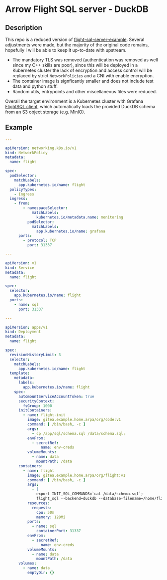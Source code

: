 # Arrow Flight SQL server - DuckDB

## Description

This repo is a reduced version of [flight-sql-server-example](https://github.com/voltrondata/flight-sql-server-example). Several adjustments were made, but the majority of the original code remains, hopefully I will be able to keep it up-to-date with upstream.

- The mandatory TLS was removed (authentication was removed as well since my C++ skills are poor), since this will be deployed in a Kubernetes cluster the lack of encryption and access control will be replaced by strict `NetworkPolicies` and a CNI with enable encryption.
- The container image is signficantly smaller and does not include test data and python stuff.
- Random utils, entrypoints and other miscellaneous files were reduced.

Overall the target environment is a Kubernetes cluster with Grafana [FlightSQL client](https://grafana.com/grafana/plugins/influxdata-flightsql-datasource/), which automatically loads the provided DuckDB schema from an S3 object storage (e.g. MinIO).

## Example

```yaml
---

apiVersion: networking.k8s.io/v1
kind: NetworkPolicy
metadata:
  name: flight

spec:
  podSelector:
    matchLabels:
      app.kubernetes.io/name: flight
  policyTypes:
    - Ingress
  ingress:
    - from:
        - namespaceSelector:
            matchLabels:
              kubernetes.io/metadata.name: monitoring
          podSelector:
            matchLabels:
              app.kubernetes.io/name: grafana
      ports:
        - protocol: TCP
          port: 31337

---

apiVersion: v1
kind: Service
metadata:
  name: flight

spec:
  selector:
    app.kubernetes.io/name: flight
  ports:
    - name: sql
      port: 31337

--- 

apiVersion: apps/v1
kind: Deployment
metadata:
  name: flight

spec:
  revisionHistoryLimit: 3
  selector:
    matchLabels:
      app.kubernetes.io/name: flight
  template:
    metadata:
      labels:
        app.kubernetes.io/name: flight
    spec:
      automountServiceAccountToken: true
      securityContext:
        fsGroup: 1000
      initContainers:
        - name: flight-init
          image: gitea.example.home.arpa/org/code:v1
          command: [ /bin/bash, -c ]
          args:
            - cp /app/sql/schema.sql /data/schema.sql;
          envFrom:
            - secretRef:
                name: env-creds
          volumeMounts:
            - name: data
              mountPath: /data
      containers:
        - name: flight
          image: gitea.example.home.arpa/org/flight:v1
          command: [ /bin/bash, -c ]
          args:
            - |
              export INIT_SQL_COMMANDS=`cat /data/schema.sql`;
              flight_sql --backend=duckdb --database-filename=/home/flight/duck.db --print-queries;
          resources:
            requests:
              cpu: 50m
              memory: 128Mi
          ports:
            - name: sql
              containerPort: 31337
          envFrom:
            - secretRef:
                name: env-creds
          volumeMounts:
            - name: data
              mountPath: /data
      volumes:
        - name: data
          emptyDir: {}
```
